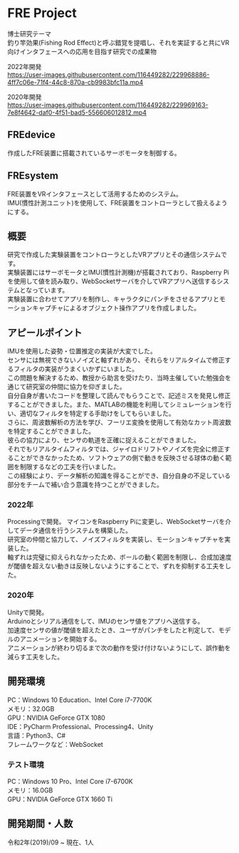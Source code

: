 # FRE Project
博士研究テーマ  
釣り竿効果(Fishing Rod Effect)と呼ぶ錯覚を提唱し、それを実証すると共にVR向けインタフェースへの応用を目指す研究での成果物  

2022年開発  
https://user-images.githubusercontent.com/116449282/229968886-4ff7c06e-71f4-44c8-870a-cb9983bfc11a.mp4

2020年開発   
https://user-images.githubusercontent.com/116449282/229969163-7e8f4642-daf0-4f51-bad5-556606012812.mp4  

## FREdevice
作成したFRE装置に搭載されているサーボモータを制御する。  

## FREsystem
FRE装置をVRインタフェースとして活用するためのシステム。  
IMU(慣性計測ユニット)を使用して、FRE装置をコントローラとして扱えるようにする。  

## 概要  
研究で作成した実験装置をコントローラとしたVRアプリとその通信システムです。  
実験装置にはサーボモータとIMU(慣性計測機)が搭載されており、Raspberry Piを使用して値を読み取り、WebSocketサーバを介してVRアプリへ送信するシステムとなっています。  
実験装置に合わせてアプリを制作し、キャラクタにパンチをさせるアプリとモーションキャプチャによるオブジェクト操作アプリを作成しました。  

## アピールポイント  
IMUを使用した姿勢・位置推定の実装が大変でした。  
センサには無視できないノイズと軸ずれがあり、それらをリアルタイムで修正するフィルタの実装がうまくいかずにいました。  
この問題を解決するため、教授から助言を受けたり、当時主催していた勉強会を通じて研究室の仲間に協力を仰ぎました。  
自分自身が書いたコードを整理して読んでもらうことで、記述ミスを発見し修正することができました。また、MATLABの機能を利用してシミュレーションを行い、適切なフィルタを特定する手助けをしてもらいました。  
さらに、周波数解析の方法を学び、フーリエ変換を使用して有効なカット周波数を特定することができました。  
彼らの協力により、センサの軌道を正確に捉えることができました。  
それでもリアルタイムフィルタでは、ジャイロドリフトやノイズを完全に修正することができなかったため、ソフトウェアの側で動きを反映させる球体の動く範囲を制限するなどの工夫を行いました。  
この経験により、データ解析の知識を得ることができ、自分自身の不足している部分をチームで補い合う意識を持つことができました。  

### 2022年  
Processingで開発。
マイコンをRaspberry Piに変更し、WebSocketサーバを介してデータ通信を行うシステムを構築した。  
研究室の仲間と協力して、ノイズフィルタを実装し、モーションキャプチャを実装した。  
軸ずれは完璧に抑えられなかったため、ボールの動く範囲を制限し、合成加速度が閾値を超えない動きは反映しないようにすることで、ずれを抑制する工夫をした。  

### 2020年  
Unityで開発。  
Arduinoとシリアル通信をして、IMUのセンサ値をアプリへ送信する。  
加速度センサの値が閾値を超えたとき、ユーザがパンチをしたと判定して、モデルのアニメーションを開始する。  
アニメーションが終わり切るまで次の動作を受け付けないようにして、誤作動を減らす工夫をした。  

## 開発環境  
PC：Windows 10 Education、Intel Core i7-7700K  
メモリ：32.0GB  
GPU：NVIDIA GeForce GTX 1080  
IDE：PyCharm Professional、Processing4、Unity  
言語：Python3、C#  
フレームワークなど：WebSocket  

### テスト環境
PC：Windows 10 Pro、Intel Core i7-6700K  
メモリ：16.0GB  
GPU：NVIDIA GeForce GTX 1660 Ti  

## 開発期間・人数
令和2年(2019)/09 ~ 現在、1人
